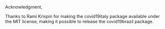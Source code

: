 Acknowledgment,

Thanks to Rami Krispin for making the covid19italy package available under the MIT license, making it possible to release the covid19brazil package.